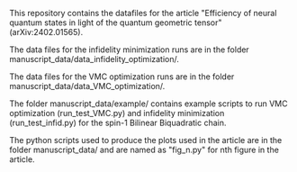 This repository contains the datafiles for the article "Efficiency of neural quantum states in light of the quantum geometric tensor" (arXiv:2402.01565).

The data files for the infidelity minimization runs are in the folder manuscript_data/data_infidelity_optimization/.

The data files for the VMC optimization runs are in the folder manuscript_data/data_VMC_optimization/.

The folder manuscript_data/example/ contains example scripts to run VMC optimization (run_test_VMC.py) and infidelity minimization (run_test_infid.py) for the spin-1 Bilinear Biquadratic chain.

The python scripts used to produce the plots used in the article are in the folder manuscript_data/ and are named as "fig_n.py" for nth figure in the article. 

